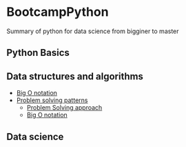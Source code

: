 # BootcampPython
Summary of python for data science from bigginer to master

## Python Basics

## Data structures and algorithms
* [Big O notation](#c)
* [Problem solving patterns](#c)
  * [Problem Solving approach](#c)
   - [Big O notation](#c)
  

## Data science
